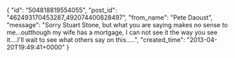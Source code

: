  {
   "id": "504818819554055",
   "post_id": "462493170453287_492074400828497",
   "from_name": "Pete Daoust",
   "message": "Sorry Stuart Stone, but what you are saying makes no sense to me...outthough my wife has a mortgage, I can not see it the way you see it....I'll wait to see what others say on this.....",
   "created_time": "2013-04-20T19:49:41+0000"
 }
